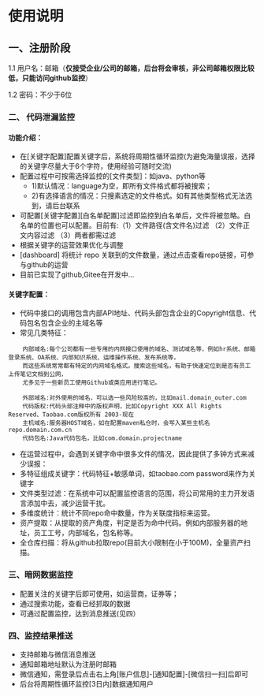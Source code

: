 # 使用说明

## 一、注册阶段
1.1 用户名：邮箱（**仅接受企业/公司的邮箱，后台将会审核，非公司邮箱权限比较低，只能访问github监控**）

1.2 密码：不少于6位

### 二、 代码泄漏监控 
#### 功能介绍：
- 在[关键字配置]配置关键字后，系统将周期性循环监控(为避免海量误报，选择的关键字尽量大于6个字符，使用经验可随时交流)
- 配置过程中可按需选择监控的[文件类型]：如java、python等
    - 1)默认情况：language为空，即所有文件格式都将被搜索；
    - 2)有选择语言的情况：只搜素选定的文件格式。如有其他类型格式无法选到，请后台联系
- 可配置[关键字配置][白名单配置]过滤即监控到白名单后，文件将被忽略。白名单的位置也可以配置。目前有:（1）文件路径(含文件名)过滤 （2）文件正文内容过滤 （3）两者都需过滤
- 根据关键字的运营效果优化与调整
- [dashboard] 将统计 repo 关联到的文件数量，通过点击查看repo链接，可参与github的运营
- 目前已实现了github,Gitee在开发中...

#### 关键字配置：
- 代码中接口的调用包含内部API地址、代码头部包含企业的Copyright信息、代码包名包含企业的主域名等
- 常见几类特征：
```
    内部域名:每个公司都有一些专用的内网接口使用的域名、测试域名等，例如hr系统、邮箱登录系统、OA系统、内部知识系统、运维操作系统、发布系统等，
    而这些系统常常都有特定的内网域名格式。搜索这些域名，有助于快速定位到是否有员工上传笔记文档到公网，
    尤多见于一些新员工使用Github或类应用进行笔记。
    
    外部域名:对外使用的域名，可以选一些风险较高的，比如mail.domain_outer.com
    代码版权:代码头部注释中的版权声明，比如Copyright XXX All Rights Reserved、Taobao.com版权所有 2003-现在
    主机域名:服务器HOST域名，如在配置maven私仓时，会写入某些主机名repo.domain.com.cn
    代码包名:Java代码包名，比如com.domain.projectname
```
- 在运营过程中，会遇到关键字命中很多文件的情况，因此提供了多钟方式来减少误报：
- 多特征组成关键字：代码特征+敏感单词，如taobao.com password来作为关键字
- 文件类型过滤：在系统中可以配置监控语言的范围，将公司常用的主力开发语言添加中去，减少运营干扰。
- 多维度统计：统计不同repo命中数量，作为关联度指标来运营。
- 资产提取：从提取的资产角度，判定是否为命中代码。例如内部服务器的地址，员工工号，内部域名，包名称等。
- 全仓库扫描：将从github拉取repo(目前大小限制在小于100M)，全量资产扫描。

### 三、暗网数据监控 

- 配置关注的关键字后即可使用，如运营商，证券等；
- 通过搜索功能，查看已经抓取的数据
- 可通过配置监控，达到消息推送(见四）

### 四、监控结果推送

- 支持邮箱与微信消息推送
- 通知邮箱地址默认为注册时邮箱
- 微信通知，需登录后点击右上角[账户信息]-[通知配置]-[微信扫一扫]后即可
- 后台将周期性循环监控[3日内]数据通知用户
